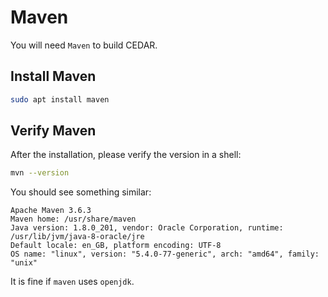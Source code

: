 # Maven

You will need `Maven` to build CEDAR.

## Install Maven

```sh
sudo apt install maven
```

## Verify Maven

After the installation, please verify the version in a shell: 
```sh
mvn --version
```

You should see something similar:
```
Apache Maven 3.6.3
Maven home: /usr/share/maven
Java version: 1.8.0_201, vendor: Oracle Corporation, runtime: /usr/lib/jvm/java-8-oracle/jre
Default locale: en_GB, platform encoding: UTF-8
OS name: "linux", version: "5.4.0-77-generic", arch: "amd64", family: "unix"
```

It is fine if `maven` uses `openjdk`. 
